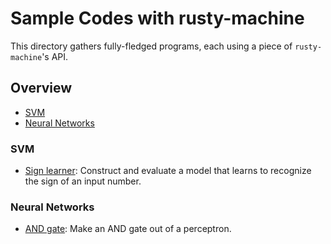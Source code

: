 Sample Codes with rusty-machine
===============================

This directory gathers fully-fledged programs, each using a piece of
`rusty-machine`'s API.

## Overview

* [SVM](#svm)
* [Neural Networks](#neural-networks)

### SVM

* [Sign learner](svm-sign_learner.rs): Construct and evaluate a model that learns to recognize the sign of an input number.

### Neural Networks

* [AND gate](nnet-and_gate.rs): Make an AND gate out of a perceptron.

